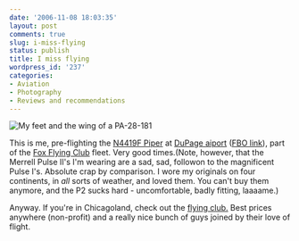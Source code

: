 ```yaml
---
date: '2006-11-08 18:03:35'
layout: post
comments: true
slug: i-miss-flying
status: publish
title: I miss flying
wordpress_id: '237'
categories:
- Aviation
- Photography
- Reviews and recommendations
---
```



![My feet and the wing of a PA-28-181](http://www.phfactor.net/wp-pics/wing.jpg)

This is me, pre-flighting the [N4419F Piper](http://foxflying.com/Archer19FPhotos.htm) at [DuPage aiport](http://www.airnav.com/airport/KDPA) ([FBO link](http://www.dupageairport.com/)), part of the [Fox Flying Club](http://foxflying.com/) fleet. Very good times.(Note, however, that the Merrell Pulse II's I'm wearing are a sad, sad, followon to the magnificent Pulse I's. Absolute crap by comparison. I wore my originals on four continents, in _all_ sorts of weather, and loved them. You can't buy them anymore, and the P2 sucks hard - uncomfortable, badly fitting, laaaame.)

Anyway. If you're in Chicagoland, check out the [flying club.](http://foxflying.com/) Best prices anywhere (non-profit) and a really nice bunch of guys joined by their love of flight.
